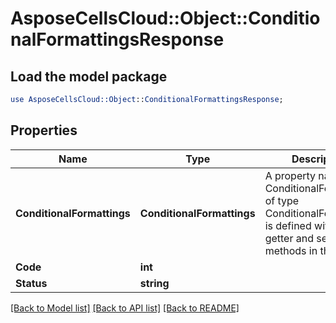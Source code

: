 # AsposeCellsCloud::Object::ConditionalFormattingsResponse 

## Load the model package
```perl
use AsposeCellsCloud::Object::ConditionalFormattingsResponse;
```

## Properties
Name | Type | Description | Notes
------------ | ------------- | ------------- | -------------
**ConditionalFormattings** | **ConditionalFormattings** | A property named ConditionalFormattings of type ConditionalFormattings is defined with both getter and setter methods in the class. |
**Code** | **int** |  |
**Status** | **string** |  |  

[[Back to Model list]](../README.md#documentation-for-models) [[Back to API list]](../README.md#documentation-for-api-endpoints) [[Back to README]](../README.md)

